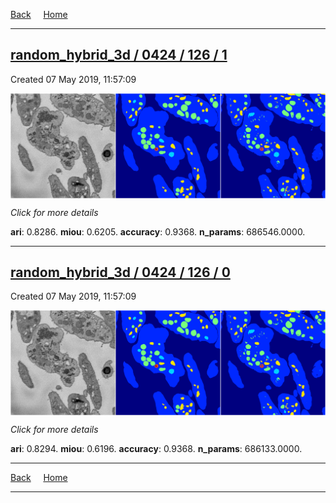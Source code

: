 
[Back](..)&nbsp;&nbsp;&nbsp;&nbsp;&nbsp;[Home](https://leapmanlab.github.io/snapshots)

---

<div class="summary"><a href="1"><h2>random_hybrid_3d / 0424 / 126 / 1</h2></a><p>Created 07 May 2019, 11:57:09
</p><a href="1"><img src="1/media/summary.png" align="center"></a><p>
<i>Click for more details</i>
</p></div>

**ari**: 0.8286. **miou**: 0.6205. **accuracy**: 0.9368. **n_params**: 686546.0000. 

---

<div class="summary"><a href="0"><h2>random_hybrid_3d / 0424 / 126 / 0</h2></a><p>Created 07 May 2019, 11:57:09
</p><a href="0"><img src="0/media/summary.png" align="center"></a><p>
<i>Click for more details</i>
</p></div>

**ari**: 0.8294. **miou**: 0.6196. **accuracy**: 0.9368. **n_params**: 686133.0000. 

---

[Back](..)&nbsp;&nbsp;&nbsp;&nbsp;&nbsp;[Home](https://leapmanlab.github.io/snapshots)

---